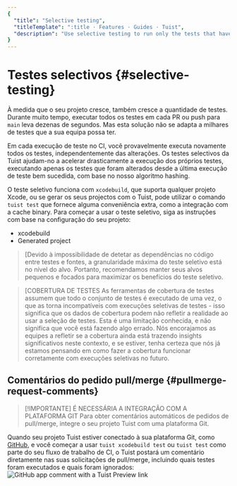 ```yaml
---
{
  "title": "Selective testing",
  "titleTemplate": ":title · Features · Guides · Tuist",
  "description": "Use selective testing to run only the tests that have changed since the last successful test run."
}
---
```

# Testes selectivos {#selective-testing}

À medida que o seu projeto cresce, também cresce a quantidade de testes. Durante
muito tempo, executar todos os testes em cada PR ou push para `main` leva
dezenas de segundos. Mas esta solução não se adapta a milhares de testes que a
sua equipa possa ter.

Em cada execução de teste no CI, você provavelmente executa novamente todos os
testes, independentemente das alterações. Os testes selectivos da Tuist
ajudam-no a acelerar drasticamente a execução dos próprios testes, executando
apenas os testes que foram alterados desde a última execução de teste bem
sucedida, com base no nosso algoritmo
<LocalizedLink href="/guides/features/projects/hashing">hashing</LocalizedLink>.

O teste seletivo funciona com `xcodebuild`, que suporta qualquer projeto Xcode,
ou se gerar os seus projectos com o Tuist, pode utilizar o comando `tuist test`
que fornece alguma conveniência extra, como a integração com a cache
<LocalizedLink href="/guides/features/cache">binary</LocalizedLink>. Para
começar a usar o teste seletivo, siga as instruções com base na configuração do
seu projeto:

- <LocalizedLink href="/guides/features/selective-testing/xcode-project">xcodebuild</LocalizedLink>
- <LocalizedLink href="/guides/features/selective-testing/generated-project">Generated
  project</LocalizedLink>

> [Devido à impossibilidade de detetar as dependências no código entre testes e
> fontes, a granularidade máxima do teste seletivo está no nível do alvo.
> Portanto, recomendamos manter seus alvos pequenos e focados para maximizar os
> benefícios do teste seletivo.

> [COBERTURA DE TESTES As ferramentas de cobertura de testes assumem que todo o
> conjunto de testes é executado de uma vez, o que as torna incompatíveis com
> execuções seletivas de testes - isso significa que os dados de cobertura podem
> não refletir a realidade ao usar a seleção de testes. Esta é uma limitação
> conhecida, e não significa que você está fazendo algo errado. Nós encorajamos
> as equipes a refletir se a cobertura ainda está trazendo insights
> significativos neste contexto, e se estiver, tenha certeza que nós já estamos
> pensando em como fazer a cobertura funcionar corretamente com execuções
> seletivas no futuro.


## Comentários do pedido pull/merge {#pullmerge-request-comments}

> [!IMPORTANTE] É NECESSÁRIA A INTEGRAÇÃO COM A PLATAFORMA GIT Para obter
> comentários automáticos de pedidos de pull/merge, integre o seu projeto
> <LocalizedLink href="/guides/server/accounts-and-projects">Tuist</LocalizedLink>
> com uma plataforma
> <LocalizedLink href="/guides/server/authentication">Git</LocalizedLink>.

Quando seu projeto Tuist estiver conectado à sua plataforma Git, como
[GitHub](https://github.com), e você começar a usar `tuist xcodebuild test` ou
`tuist test` como parte do seu fluxo de trabalho de CI, o Tuist postará um
comentário diretamente nas suas solicitações de pull/merge, incluindo quais
testes foram executados e quais foram ignorados: ![GitHub app comment with a
Tuist Preview
link](/images/guides/features/selective-testing/github-app-comment.png)
